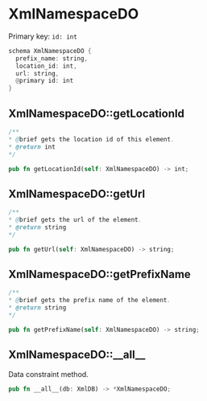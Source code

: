 # XmlNamespaceDO

Primary key: `id: int`

```rust
schema XmlNamespaceDO {
  prefix_name: string,
  location_id: int,
  url: string,
  @primary id: int
}
```
## XmlNamespaceDO::getLocationId

```java
/**
* @brief gets the location id of this element.
* @return int
*/
```
```rust
pub fn getLocationId(self: XmlNamespaceDO) -> int;
```
## XmlNamespaceDO::getUrl

```java
/**
* @brief gets the url of the element.
* @return string 
*/
```
```rust
pub fn getUrl(self: XmlNamespaceDO) -> string;
```
## XmlNamespaceDO::getPrefixName

```java
/**
* @brief gets the prefix name of the element.
* @return string 
*/
```
```rust
pub fn getPrefixName(self: XmlNamespaceDO) -> string;
```
## XmlNamespaceDO::\_\_all\_\_

Data constraint method.

```rust
pub fn __all__(db: XmlDB) -> *XmlNamespaceDO;
```
